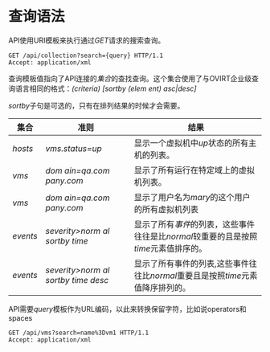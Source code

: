 # 查询语法

API使用URI模板来执行通过*GET*请求的搜索查询。

                
    GET /api/collection?search={query} HTTP/1.1
    Accept: application/xml
                
             

查询模板值指向了API连接的*集合*的查找查询。这个集合使用了与OVIRT企业级查询语言相同的格式：*(criteria)
[sortby (elem ent) asc|desc]*

*sortby*子句是可选的，只有在排列结果的时候才会需要。

|集合|准则|结果|
|----|----|----|
|*hosts*|*vms.status=up*|显示一个虚拟机中*up*状态的所有主机的列表。|
|*vms*|*dom ain=qa.com pany.com*|显示了所有运行在特定域上的虚拟机列表。|
|*vms*|*dom ain=qa.com pany.com*|显示了用户名为*mary*的这个用户的所有虚拟机列表|
|*events*|*severity\>norm al sortby time*|显示了所有*事件*的列表，这些事件往往是比*normal*较重要的且是按照*time*元素值排序的。|
|*events*|*severity\>norm al sortby time desc*|显示了所有事件的列表,这些事件往往比*normal*重要且是按照*time*元素值降序排列的。|

API需要*query*模板作为URL编码，以此来转换保留字符，比如说operators和spaces

                   
    GET /api/vms?search=name%3Dvm1 HTTP/1.1
    Accept: application/xml
                   
                
